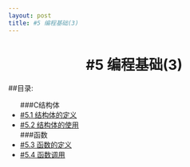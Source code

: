 ```yaml
---
layout: post
title: #5 编程基础(3)
---
```

<h1 style="text-align:center">#5 编程基础(3)</h1>
##目录:
<ul>
###C结构体
<li> <a href="/post/05/5.1.html">#5.1 结构体的定义</a> </li>
<li> <a href="/post/05/5.2.html">#5.2 结构体的使用</a> </li>
###函数
<li> <a href="/post/05/5.3.html">#5.3 函数的定义</a> </li>
<li> <a href="/post/05/5.4.html">#5.4 函数调用</a> </li>
</ul>
